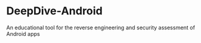 # DeepDive-Android
An educational tool for the reverse engineering and security assessment of Android apps
